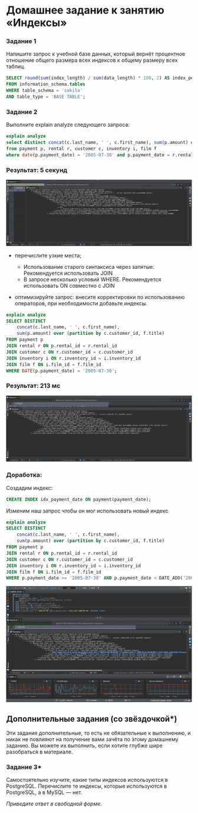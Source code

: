 # Домашнее задание к занятию «Индексы»

### Задание 1
Напишите запрос к учебной базе данных, который вернёт процентное отношение общего размера всех индексов к общему размеру всех таблиц.
```sql
SELECT round(sum(index_length) / sum(data_length) * 100, 2) AS index_percent
FROM information_schema.tables
WHERE table_schema = 'sakila' 
AND table_type = 'BASE TABLE';
```

### Задание 2
Выполните explain analyze следующего запроса:
```sql
explain analyze
select distinct concat(c.last_name, ' ', c.first_name), sum(p.amount) over (partition by c.customer_id, f.title)
from payment p, rental r, customer c, inventory i, film f
where date(p.payment_date) = '2005-07-30' and p.payment_date = r.rental_date and r.customer_id = c.customer_id and i.inventory_id = r.inventory_id
```

### Результат: 5 секунд

![screenshot](../screenshots/index-before.png)
- перечислите узкие места;
    * Использование старого синтаксиса через запятые. Рекомендуется использовать JOIN
    * В запросе несколько условий WHERE. Рекомендуется использовать ON совместно с JOIN

- оптимизируйте запрос: внесите корректировки по использованию операторов, при необходимости добавьте индексы.

```sql
explain analyze
SELECT DISTINCT 
    concat(c.last_name, ' ', c.first_name), 
    sum(p.amount) over (partition by c.customer_id, f.title)
FROM payment p
JOIN rental r ON p.rental_id = r.rental_id
JOIN customer c ON r.customer_id = c.customer_id
JOIN inventory i ON r.inventory_id = i.inventory_id
JOIN film f ON i.film_id = f.film_id
WHERE DATE(p.payment_date) = '2005-07-30';
```
### Результат: 213 мс

![screenshot](../screenshots/index-after.png)

### Доработка:

Создадим индекс:
```sql
CREATE INDEX idx_payment_date ON payment(payment_date);
```

Изменим наш запрос чтобы он мог использовать новый индекс
```sql
explain analyze
SELECT DISTINCT 
    concat(c.last_name, ' ', c.first_name), 
    sum(p.amount) over (partition by c.customer_id, f.title)
FROM payment p
JOIN rental r ON p.rental_id = r.rental_id
JOIN customer c ON r.customer_id = c.customer_id
JOIN inventory i ON r.inventory_id = i.inventory_id
JOIN film f ON i.film_id = f.film_id
WHERE p.payment_date >= '2005-07-30' AND p.payment_date < DATE_ADD('2005-07-30', INTERVAL 1 DAY);
```

![screenshot](../screenshots/index-using.png)

## Дополнительные задания (со звёздочкой*)
Эти задания дополнительные, то есть не обязательные к выполнению, и никак не повлияют на получение вами зачёта по этому домашнему заданию. Вы можете их выполнить, если хотите глубже шире разобраться в материале.

### Задание 3*

Самостоятельно изучите, какие типы индексов используются в PostgreSQL. Перечислите те индексы, которые используются в PostgreSQL, а в MySQL — нет.

*Приведите ответ в свободной форме.*